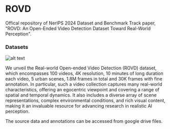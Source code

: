 # ROVD
Offical repository of NerIPS 2024 Dataset and Benchmark Track paper, "ROVD: An Open-Ended Video Detection Dataset Toward Real-World Perception". 

### Datasets 
![alt text](assets/main_dataset.jpg)


We unveil the Real-world Open-ended Video Detection (ROVD) dataset, which encompasses 100 videos, 4K resolution, 10 minutes of long duration each video, 5 urban scenes, 1.8M frames in total and 30K frames with fine annotation. In particular, such a video collection captures many real-world characteristics, offering an egocentric viewpoint and covering a range of spatial and temporal dynamics.  It also includes a diverse array of scene representations, complex environmental conditions, and rich visual content, making it an invaluable resource for advancing research in realistic AI perception.

The source data and annotations can be accessed from google drive files.